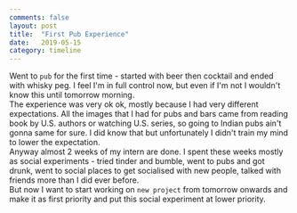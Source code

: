 ```yaml
---
comments: false
layout: post
title:  "First Pub Experience"
date:   2019-05-15
category: timeline
---
```


Went to `pub` for the first time - started with beer then cocktail and ended with whisky peg. I feel I'm in full control now, but even if I'm not I wouldn't know this until tomorrow morning.<br>
The experience was very ok ok, mostly because I had very different expectations. All the images that I had for pubs and bars came from reading book by U.S. authors or watching U.S. series, so going to Indian pubs ain't gonna same for sure. I did know that but unfortunately I didn't train my mind to lower the expectation.<br>
Anyway almost 2 weeks of my intern are done. I spent these weeks mostly as social experiments - tried tinder and bumble, went to pubs and got drunk, went to social places to get socialised with new people, talked with friends more than I did ever before.<br>
But now I want to start working on `new project` from tomorrow onwards and make it as first priority and put this social experiment at lower priority.<br>